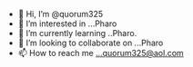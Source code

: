 - 👋 Hi, I’m @quorum325
- 👀 I’m interested in ...Pharo
- 🌱 I’m currently learning ..Pharo.
- 💞️ I’m looking to collaborate on ...Pharo
- 📫 How to reach me ...quorum325@aol.com

<!---
quorum325/quorum325 is a ✨ special ✨ repository because its `README.md` (this file) appears on your GitHub profile.
You can click the Preview link to take a look at your changes.
--->
